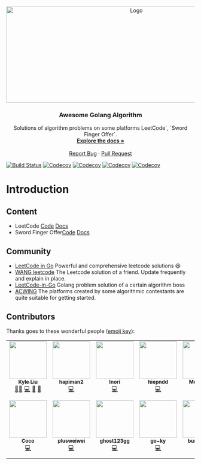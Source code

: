 <!-- PROJECT LOGO -->
<br />
<p align="center">
  <a href="https://github.com/kylesliu/awesome-golang-algorithm">
    <img src="https://s.gin.sh/logo/leetcode.png" alt="Logo" width="680" height="256">
  </a>

  <h3 align="center">Awesome Golang Algorithm</h3>

  <p align="center">
    Solutions of algorithm problems on some platforms LeetCode`, `Sword Finger Offer`.
    <br />
    <a href="https://a.gin.sh"><strong>Explore the docs »</strong></a>
    <br />
    <br />
    <a href="https://github.com/kylesliu/awesome-golang-algorithm/issues">Report Bug</a>
    ·
    <a href="https://github.com/kylesliu/awesome-golang-algorithm/pulls">Pull Request</a>
  </p>
</p>

[![Build Status][build-status-shield]][build-status-url]
[![Codecov][codecov-shield]][codecov-url]
[![Codecov][golangci-shield]][golangci-url]
[![Codecov][all-contributors-shield]][all-contributors-url]
[![Codecov][go-badge-shield]][go-badge-url]

# Introduction

## Content

- LeetCode [Code](https://github.com/kylesliu/awesome-golang-algorithm/tree/master/leetcode) [Docs](https://a.gin.sh/docs/leetcode)
- Sword Finger Offer[Code](https://github.com/kylesliu/awesome-golang-algorithm/tree/master/lcof) [Docs](https://a.gin.sh/docs/jzof)

## Community

- [LeetCode in Go](https://github.com/halfrost/LeetCode-Go) Powerful and comprehensive leetcode solutions :laughing:
- [WANG leetcode](https://github.com/wind-liang/leetcode) The Leetcode solution of a friend. Update frequently and explain in place.
- [LeetCode-in-Go](https://github.com/aQuaYi/LeetCode-in-Go) Golang problem solution of a certain algorithm boss
- [ACWING](https://www.acwing.com/) The platforms created by some algorithmic contestants are quite suitable for getting started.

## Contributors

Thanks goes to these wonderful people \([emoji key](https://github.com/all-contributors/all-contributors#emoji-key)\):

<!-- ALL-CONTRIBUTORS-LIST:START - Do not remove or modify this section -->
<!-- prettier-ignore-start -->
<!-- markdownlint-disable -->
<table>
  <tr>
    <td align="center"><a href="https://gin.sh/"><img src="https://avatars.githubusercontent.com/u/26195433?v=4?s=100" width="100px;" alt=""/><br /><sub><b>Kyle Liu</b></sub></a><br /><a href="#mentoring-kylesliu" title="Mentoring">🧑‍🏫</a> <a href="https://github.com/kylesliu/awesome-golang-algorithm/commits?author=kylesliu" title="Code">💻</a> <a href="#design-kylesliu" title="Design">🎨</a> <a href="https://github.com/kylesliu/awesome-golang-algorithm/commits?author=kylesliu" title="Documentation">📖</a></td>
    <td align="center"><a href="https://github.com/hapiman2"><img src="https://avatars.githubusercontent.com/u/34671440?v=4?s=100" width="100px;" alt=""/><br /><sub><b>hapiman2</b></sub></a><br /><a href="https://github.com/kylesliu/awesome-golang-algorithm/commits?author=hapiman2" title="Code">💻</a></td>
    <td align="center"><a href="https://github.com/saenaii"><img src="https://avatars.githubusercontent.com/u/18567791?v=4?s=100" width="100px;" alt=""/><br /><sub><b>Inori</b></sub></a><br /><a href="https://github.com/kylesliu/awesome-golang-algorithm/commits?author=saenaii" title="Code">💻</a></td>
    <td align="center"><a href="https://github.com/hiepndd"><img src="https://avatars.githubusercontent.com/u/23348270?v=4?s=100" width="100px;" alt=""/><br /><sub><b>hiepndd</b></sub></a><br /><a href="https://github.com/kylesliu/awesome-golang-algorithm/commits?author=hiepndd" title="Code">💻</a></td>
    <td align="center"><a href="https://github.com/reverse"><img src="https://avatars.githubusercontent.com/u/50089806?v=4?s=100" width="100px;" alt=""/><br /><sub><b>McKinnon</b></sub></a><br /><a href="https://github.com/kylesliu/awesome-golang-algorithm/commits?author=reverse" title="Code">💻</a></td>
    <td align="center"><a href="https://openset.github.com/"><img src="https://avatars.githubusercontent.com/u/6274967?v=4?s=100" width="100px;" alt=""/><br /><sub><b>Shuo</b></sub></a><br /><a href="https://github.com/kylesliu/awesome-golang-algorithm/commits?author=openset" title="Code">💻</a></td>
    <td align="center"><a href="https://github.com/sihgyu"><img src="https://avatars.githubusercontent.com/u/26058740?v=4?s=100" width="100px;" alt=""/><br /><sub><b>sihg yu</b></sub></a><br /><a href="https://github.com/kylesliu/awesome-golang-algorithm/commits?author=sihgyu" title="Code">💻</a></td>
  </tr>
  <tr>
    <td align="center"><a href="https://stevenshuang.github.io/"><img src="https://avatars.githubusercontent.com/u/20641704?v=4?s=100" width="100px;" alt=""/><br /><sub><b>Coco</b></sub></a><br /><a href="https://github.com/kylesliu/awesome-golang-algorithm/commits?author=0xff-dev" title="Code">💻</a></td>
    <td align="center"><a href="https://github.com/plusweiwei"><img src="https://avatars.githubusercontent.com/u/38197795?v=4?s=100" width="100px;" alt=""/><br /><sub><b>plusweiwei</b></sub></a><br /><a href="https://github.com/kylesliu/awesome-golang-algorithm/commits?author=plusweiwei" title="Code">💻</a></td>
    <td align="center"><a href="https://github.com/ghost123gg"><img src="https://avatars.githubusercontent.com/u/16897277?v=4?s=100" width="100px;" alt=""/><br /><sub><b>ghost123gg</b></sub></a><br /><a href="https://github.com/kylesliu/awesome-golang-algorithm/commits?author=ghost123gg" title="Code">💻</a></td>
    <td align="center"><a href="https://github.com/go-ky"><img src="https://avatars.githubusercontent.com/u/46020549?v=4?s=100" width="100px;" alt=""/><br /><sub><b>go-ky</b></sub></a><br /><a href="https://github.com/kylesliu/awesome-golang-algorithm/commits?author=go-ky" title="Code">💻</a></td>
    <td align="center"><a href="https://sathishbabu.co.in/"><img src="https://avatars.githubusercontent.com/u/66869647?v=4?s=100" width="100px;" alt=""/><br /><sub><b>bumblebee</b></sub></a><br /><a href="https://github.com/kylesliu/awesome-golang-algorithm/commits?author=bumblebee211196" title="Code">💻</a></td>
    <td align="center"><a href="https://github.com/jameschengds"><img src="https://avatars.githubusercontent.com/u/34215053?v=4?s=100" width="100px;" alt=""/><br /><sub><b>cheng qianxiang</b></sub></a><br /><a href="https://github.com/kylesliu/awesome-golang-algorithm/commits?author=jameschengds" title="Code">💻</a></td>
    <td align="center"><a href="https://github.com/vortex-17"><img src="https://avatars.githubusercontent.com/u/42715642?v=4?s=100" width="100px;" alt=""/><br /><sub><b>vortex-17</b></sub></a><br /><a href="https://github.com/kylesliu/awesome-golang-algorithm/commits?author=vortex-17" title="Code">💻</a></td>
  </tr>
</table>

<!-- markdownlint-restore -->
<!-- prettier-ignore-end -->

<!-- ALL-CONTRIBUTORS-LIST:END -->

<!-- MARKDOWN LINKS & IMAGES -->
<!-- https://www.markdownguide.org/basic-syntax/#reference-style-links -->

[build-status-shield]: https://www.travis-ci.org/kylesliu/awesome-golang-algorithm.svg?branch=master
[build-status-url]: https://www.travis-ci.org/kylesliu/awesome-golang-algorithm
[codecov-shield]: https://codecov.io/gh/kylesliu/awesome-golang-algorithm/branch/master/graph/badge.svg
[codecov-url]: https://codecov.io/gh/kylesliu/awesome-golang-algorithm
[golangci-shield]: https://golangci.com/badges/github.com/kylesliu/awesome-golang-algorithm.svg
[golangci-url]: https://img.shields.io/github/stars/kylesliu/awesome-golang-algorithm.svg?label=Stars&style=social
[all-contributors-shield]: https://img.shields.io/badge/All_Contributors-12-blue.svg
[all-contributors-url]: https://img.shields.io/github/stars/kylesliu/awesome-golang-algorithm.svg?label=Stars&style=social
[go-badge-shield]: https://github.com/kylesliu/awesome-golang-algorithm/workflows/Go/badge.svg?branch=master&event=push
[go-badge-url]: https://github.com/kylesliu/awesome-golang-algorithm/actions

